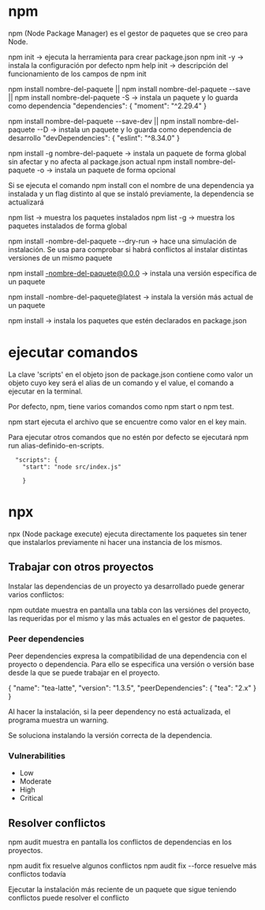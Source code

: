 # npm

npm (Node Package Manager) es el gestor de paquetes que se creo para Node.

npm init -> ejecuta la herramienta para crear package.json
npm init -y -> instala la configuración por defecto
npm help init -> descripción del funcionamiento de los campos de npm init

npm install nombre-del-paquete || npm install nombre-del-paquete --save || npm install nombre-del-paquete -S -> instala un paquete y lo guarda como dependencia
"dependencies": {
"moment": "^2.29.4"
}

npm install nombre-del-paquete --save-dev || npm install nombre-del-paquete --D -> instala un paquete y lo guarda como dependencia de desarrollo
"devDependencies": {
"eslint": "^8.34.0"
}

npm install -g nombre-del-paquete -> instala un paquete de forma global sin afectar y no afecta al package.json actual
npm install nombre-del-paquete -o -> instala un paquete de forma opcional

Si se ejecuta el comando npm install con el nombre de una dependencia ya instalada y un flag distinto al que se instaló previamente, la dependencia se actualizará

npm list -> muestra los paquetes instalados
npm list -g -> muestra los paquetes instalados de forma global

npm install -nombre-del-paquete --dry-run -> hace una simulación de instalación. Se usa para comprobar si habrá conflictos al instalar distintas versiones de un mismo paquete

npm install -nombre-del-paquete@0.0.0 -> instala una versión específica de un paquete

npm install -nombre-del-paquete@latest -> instala la versión más actual de un paquete

npm install -> instala los paquetes que estén declarados en package.json

# ejecutar comandos

La clave 'scripts' en el objeto json de package.json contiene como valor un objeto cuyo key será el alias de un comando y el value, el comando a ejecutar en la terminal.

Por defecto, npm, tiene varios comandos como npm start o npm test.

npm start ejecuta el archivo que se encuentre como valor en el key main.

Para ejecutar otros comandos que no estén por defecto se ejecutará npm run alias-definido-en-scripts.

      "scripts": {
        "start": "node src/index.js"

        }

# npx

npx (Node package execute) ejecuta directamente los paquetes sin tener que instalarlos previamente ni hacer una instancia de los mismos.

## Trabajar con otros proyectos
Instalar las dependencias de un proyecto ya desarrollado puede generar varios conflictos:

npm outdate muestra en pantalla una tabla con las versiónes del proyecto, las requeridas por el mismo y las más actuales en el gestor de paquetes.

### Peer dependencies
Peer dependencies expresa la compatibilidad de una dependencia con el proyecto o dependencia. Para ello se especifica una versión o versión base desde la que se puede trabajar en el proyecto.

  {
    "name": "tea-latte",
    "version": "1.3.5",
    "peerDependencies": {
      "tea": "2.x"
    }
  } 

Al hacer la instalación, si la peer dependency no está actualizada, el programa muestra un warning.

Se soluciona instalando la versión correcta de la dependencia.

### Vulnerabilities
- Low
- Moderate
- High
- Critical

## Resolver conflictos
npm audit muestra en pantalla los conflictos de dependencias en los proyectos.

npm audit fix resuelve algunos conflictos
npm audit fix --force resuelve más conflictos todavía

Ejecutar la instalación más reciente de un paquete que sigue teniendo conflictos puede resolver el conflicto